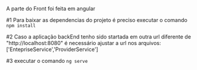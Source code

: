 A parte do Front foi feita em angular

#1
Para baixar as dependencias do projeto é preciso executar o comando `npm install`

#2
Caso a aplicação backEnd tenho sido startada em outra url diferente de "http://localhost:8080" é necessário ajustar a url nos arquivos: ['EntepriseService','ProviderService']

#3
executar o comando `ng serve`
